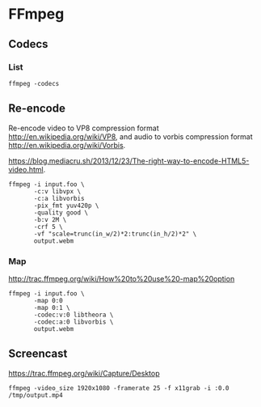 # FFmpeg

## Codecs

### List

    ffmpeg -codecs

## Re-encode

Re-encode video to VP8 compression format <http://en.wikipedia.org/wiki/VP8>,
and audio to vorbis compression format <http://en.wikipedia.org/wiki/Vorbis>.

<https://blog.mediacru.sh/2013/12/23/The-right-way-to-encode-HTML5-video.html>.

    ffmpeg -i input.foo \
           -c:v libvpx \
           -c:a libvorbis
           -pix_fmt yuv420p \
           -quality good \
           -b:v 2M \
           -crf 5 \
           -vf "scale=trunc(in_w/2)*2:trunc(in_h/2)*2" \
           output.webm

### Map

<http://trac.ffmpeg.org/wiki/How%20to%20use%20-map%20option>

    ffmpeg -i input.foo \
           -map 0:0
           -map 0:1 \
           -codec:v:0 libtheora \
           -codec:a:0 libvorbis \
           output.webm

## Screencast

<https://trac.ffmpeg.org/wiki/Capture/Desktop>

    ffmpeg -video_size 1920x1080 -framerate 25 -f x11grab -i :0.0 /tmp/output.mp4
